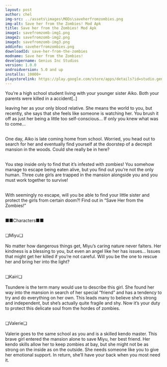 ```yaml
---
layout: post
author: chel
img-src: ../assets\images\MODs\saveherfromzombies.png
img-alt: Save her from the Zombies! Mod Apk
title: Save her from the Zombies! Mod Apk
image1: savefromzomb-img1.png
image2: savefromzomb-img2.png
image3: savefromzomb-img3.png
addinfo: saveherfromzombies.png
downloadId: save-her-from-the-zombies
modname: Save her from the Zombies!
developername: Genius Inc Studios
version: 1.0.0
androidversion: 5.0 and up
installs: 10000+
playstorelink: https://play.google.com/store/apps/details?id=studio.genius.yashikizombie
---
```

<p>You’re a high school student living with your younger sister Aiko. Both your parents were killed in a accident[..]

leaving her as your only blood relative. She means the world to you, but recently, she says that she feels like someone is watching her. You brush it off as just her being a little too self-conscious… If only you knew what was to come...<br><br>

One day, Aiko is late coming home from school. Worried, you head out to search for her and eventually find yourself at the doorstep of a decrepit mansion in the woods. Could she really be in here?<br><br>

You step inside only to find that it’s infested with zombies! You somehow manage to escape being eaten alive, but you find out you’re not the only human. Three cute girls are trapped in the mansion alongside you and you must work together to survive!<br><br>

With seemingly no escape, will you be able to find your little sister and protect the girls from certain doom?! Find out in “Save Her from the Zombies!”<br><br>

■■Characters■■<br><br>

❏Miyu❏<br><br>
No matter how dangerous things get, Miyu’s caring nature never falters. Her kindness is a blessing to you, but even an angel like her has issues… Issues that might get her killed if you’re not careful. Will you be the one to rescue her and bring her into the light?<br><br>


❏Kairi❏<br><br>
Tsundere is the term many would use to describe this girl. She found her way into the mansion in search of her special “friend” and has a tendency to try and do everything on her own. This leads many to believe she’s strong and independent, but she’s actually quite fragile and shy. Now it’s your duty to protect this delicate soul from the hordes of zombies.<br><br>

❏Valerie❏<br><br>
Valerie goes to the same school as you and is a skilled kendo master. This brave girl entered the mansion alone to save Miyu, her best friend. Her kendo skills allow her to keep zombies at bay, but she might not be as strong on the inside as on the outside. She needs someone like you to give her emotional support. In return, she’ll have your back when you most need it.</p>